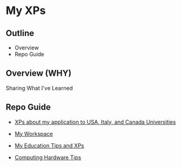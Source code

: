 # My XPs

## Outline

- Overview
- Repo Guide

## Overview (WHY)

Sharing What I've Learned 

## Repo Guide

- [XPs about my application to USA, Italy, and Canada Universities](Apply.md)

- [My Workspace](MyWorkspace.md)

- [My Education Tips and XPs](Education.md)

- [Computing Hardware Tips](HardwareTechnicalTips.md)



